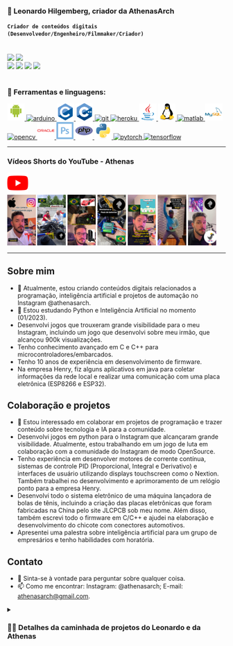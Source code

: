 <!-- **********************************************************************************************************************************  -->
<!-- Inicio, aqui estou intrudizindo sobre a minha pessoa:  -->
### :wolf: Leonardo Hilgemberg, criador da AthenasArch
**`Criador de conteúdos digitais (Desenvolvedor/Engenheiro/Filmmaker/Criador)`**

<!-- Isso aqui "#" faz com que crie uma linha simples, para separar o conteudo  -->
# 

<!-- **********************************************************************************************************************************  -->
<!-- Aqui eu trato a caixa de Status e das linguagens mais utilizadas  -->
<!-- Foram tiaradas do site: "[https://dev.to/envoy_/150-badges-for-github-pnk#contents](https://github.com/anuraghazra/github-readme-stats/blob/master/readme.md#deploy-on-your-own-vercel-instance)" -->
<!-- DICA! Para ajustar as imagens, lide na configuracao width="00%", faça alteração delas até acertar o tamanho ideal  -->
<picture>
<source 
  srcset="https://github-readme-stats.vercel.app/api?username=AthenasArch&show_icons=true&theme=radical"
  media="(prefers-color-scheme: dark)"
/>
<source
  srcset="https://github-readme-stats.vercel.app/api?username=AthenasArch&show_icons=true"
  media="(prefers-color-scheme: light), (prefers-color-scheme: no-preference)"
/>
<img width="50%" src="https://github-readme-stats.vercel.app/api?username=AthenasArch&show_icons=true" />
</picture>

<a href="https://github.com/anuraghazra/convoychat">
  <img width="38%" src="https://github-readme-stats.vercel.app/api/top-langs/?username=AthenasArch&layout=compact&theme=radical" />
</a>

<!-- **********************************************************************************************************************************  -->
<!-- Aqui eu trato os links das minhas redes sociais -->
<!-- Os icones foram tiaradas do site: "https://dev.to/envoy_/150-badges-for-github-pnk#contents" -->
<!-- Perceba que eu trato os icones como botoes, para poder direcionar para minhas redes sociais -->
<div>
  	<!-- Link do youtube -->
	<a href="https://www.youtube.com/channel/UCpN0rPQxaVmqBYqXyltqowQ" target="_blank"><img src="https://img.shields.io/badge/YouTube-FF0000?style=for-the-badge&logo=youtube&logoColor=white" target="_blank"></a>
	<!-- Link do meu Gmail -->
  	<a href="hathenasarch@gmail.com" target="_blank"><img src="https://img.shields.io/badge/Gmail-D14836?style=for-the-badge&logo=gmail&logoColor=white" target="_blank"></a>
	<!-- Link do meu instagram Athenas -->
  	<a href="https://instagram.com/athenasarch?igshid=YmMyMTA2M2Y=" target="_blank"><img src="https://img.shields.io/badge/Instagram-E4405F?style=for-the-badge&logo=instagram&logoColor=white" target="_blank"></a>
	<!-- Link do linkedin Athenas -->
	<a href="https://www.linkedin.com/in/athenas-arch-0159701b7/?original_referer=" target="_blank"><img src="https://img.shields.io/badge/LinkedIn-0077B5?style=for-the-badge&logo=linkedin&logoColor=white" target="_blank"></a>
</div>

<!-- "#" = (faz uma linha/borda simples) -->
#

<!-- Aqui eu crio um novo tópido sobre as ferramentas que eu ja utilizei em algum momento da minha vida -->
<!-- No site que eu irei deixar abaixo você pode selecionar as ferramentas que ja utiliou e clicar em gerar que ele vai gerar o HTML para colar aqui -->
<!-- "https://rahuldkjain.github.io/gh-profile-readme-generator/" -->
### 🧰 Ferramentas e linguagens:

<p align="left"> <a href="https://developer.android.com" target="_blank" rel="noreferrer"> 
<img src="https://raw.githubusercontent.com/devicons/devicon/master/icons/android/android-original-wordmark.svg" alt="android" width="40" height="40"/> </a> 
<a href="https://www.arduino.cc/" target="_blank" rel="noreferrer"> 
<img src="https://cdn.worldvectorlogo.com/logos/arduino-1.svg" alt="arduino" width="40" height="40"/> </a> <a href="https://www.cprogramming.com/" target="_blank" rel="noreferrer"> 
<img src="https://raw.githubusercontent.com/devicons/devicon/master/icons/c/c-original.svg" alt="c" width="40" height="40"/> </a> 
<a href="https://www.w3schools.com/cpp/" target="_blank" rel="noreferrer"> 
<img src="https://raw.githubusercontent.com/devicons/devicon/master/icons/cplusplus/cplusplus-original.svg" alt="cplusplus" width="40" height="40"/> </a> 
<a href="https://git-scm.com/" target="_blank" rel="noreferrer"> 
<img src="https://www.vectorlogo.zone/logos/git-scm/git-scm-icon.svg" alt="git" width="40" height="40"/> </a> 
<a href="https://heroku.com" target="_blank" rel="noreferrer"> <img src="https://www.vectorlogo.zone/logos/heroku/heroku-icon.svg" alt="heroku" width="40" height="40"/> </a> 
<a href="https://www.java.com" target="_blank" rel="noreferrer"> 
<img src="https://raw.githubusercontent.com/devicons/devicon/master/icons/java/java-original.svg" alt="java" width="40" height="40"/> </a> 
<a href="https://www.linux.org/" target="_blank" rel="noreferrer"> 
<img src="https://raw.githubusercontent.com/devicons/devicon/master/icons/linux/linux-original.svg" alt="linux" width="40" height="40"/> </a> 
<a href="https://www.mathworks.com/" target="_blank" rel="noreferrer"> 
<img src="https://upload.wikimedia.org/wikipedia/commons/2/21/Matlab_Logo.png" alt="matlab" width="40" height="40"/> </a> 
<a href="https://www.mysql.com/" target="_blank" rel="noreferrer"> 
<img src="https://raw.githubusercontent.com/devicons/devicon/master/icons/mysql/mysql-original-wordmark.svg" alt="mysql" width="40" height="40"/> </a> 
<a href="https://opencv.org/" target="_blank" rel="noreferrer"> 
<img src="https://www.vectorlogo.zone/logos/opencv/opencv-icon.svg" alt="opencv" width="40" height="40"/> </a> 
<a href="https://www.oracle.com/" target="_blank" rel="noreferrer"> 
<img src="https://raw.githubusercontent.com/devicons/devicon/master/icons/oracle/oracle-original.svg" alt="oracle" width="40" height="40"/> </a> 
<a href="https://www.photoshop.com/en" target="_blank" rel="noreferrer"> 
<img src="https://raw.githubusercontent.com/devicons/devicon/master/icons/photoshop/photoshop-line.svg" alt="photoshop" width="40" height="40"/> </a> 
<a href="https://www.php.net" target="_blank" rel="noreferrer"> 
<img src="https://raw.githubusercontent.com/devicons/devicon/master/icons/php/php-original.svg" alt="php" width="40" height="40"/> </a> 
<a href="https://www.python.org" target="_blank" rel="noreferrer"> 
<img src="https://raw.githubusercontent.com/devicons/devicon/master/icons/python/python-original.svg" alt="python" width="40" height="40"/> </a> 
<a href="https://pytorch.org/" target="_blank" rel="noreferrer"> 
<img src="https://www.vectorlogo.zone/logos/pytorch/pytorch-icon.svg" alt="pytorch" width="40" height="40"/> </a> 
<a href="https://www.tensorflow.org" target="_blank" rel="noreferrer"> 
<img src="https://www.vectorlogo.zone/logos/tensorflow/tensorflow-icon.svg" alt="tensorflow" width="40" height="40"/> </a> </p>

<!-- "---" = (faz uma linha/borda Larga) -->
---

### Vídeos Shorts do YouTube - Athenas
<!-- Aqui eu mostro meus videos do YouTube, que fazem parte do meu currículo -->
<a href="https://www.youtube.com/channel/UCpN0rPQxaVmqBYqXyltqowQ">
<img alt="YouTube" title="YouTube" height="48" width="48" src="https://github.com/AthenasArch/imagensDeVideos/blob/fcedcf13f216bf70e246c2bbeb9b46164920b5ca/youtube.svg"></a>
<!-- Inicio dos CARDS-SHORT YOUTUBE -->
<!-- Para isso aqui ficar bom, eu peguei as fotos iniciais do videos, criei um repositório no GitHub apenas para imagens 
	Estas imagens que eu carreguei no reósitorio eu estou utilizando aqui, só dimensionei elas para ficar bonito.
	- outro ponto importante, assim como fizemos na parte superior das redes sociais, aqui eu tratei 
	as fotos dos videos como botoes, que quando pressionado levam direto aos videos do YouTube. -->
<div>
	<!-- Video de porque começar com jogos -->
	<a href="https://youtube.com/shorts/N5RL5DKm5p0?feature=share" target="_blank"><img width="13%" src="https://github.com/AthenasArch/imagensDeVideos/blob/0a299a9845981f74e181750898f092525f1dab3b/1E6DD00A-5C13-42AC-9FB9-514D0D314288.jpg" target="_blank"></a>
	<!-- Video tiramos potencia do Kart - OK -->
	<a href="https://youtu.be/_nk-C8XDj_w" target="_blank"><img width="13%" src="https://github.com/AthenasArch/imagensDeVideos/blob/0a299a9845981f74e181750898f092525f1dab3b/3A60DC70-1304-4809-A6F1-5E23CDBBFCA8.jpg" target="_blank"></a>
	<!-- Video carrinho de controle remoto - OK -->
	<a href="https://youtube.com/shorts/QEdMzgKsc94?feature=share" target="_blank"><img width="13%" src="https://github.com/AthenasArch/imagensDeVideos/blob/0a299a9845981f74e181750898f092525f1dab3b/46604307-9B78-4AF4-A21B-1AF7967E6A1E.jpg" target="_blank"></a>
	<!-- Video das baterias do Kart - OK -->
	<a href="https://youtu.be/F3zob1KNGSw" target="_blank"><img width="13%" src="https://github.com/AthenasArch/imagensDeVideos/blob/0a299a9845981f74e181750898f092525f1dab3b/BABA0FDF-3769-4FA5-AB60-0873AADB26FD.jpg" target="_blank"></a>
	<!-- Video do meu jogo do Flappy Bird - OK -->
	<a href="https://youtu.be/oxTepLcOX7k" target="_blank"><img width="13%" src="https://github.com/AthenasArch/imagensDeVideos/blob/0a299a9845981f74e181750898f092525f1dab3b/D3AEC4A9-DDF1-49B1-9162-DB5CDC7A3345.jpg" target="_blank"></a>
	<!-- Video do jogo do Luiz-Di-Game - OK -->
	<a href="https://youtube.com/shorts/G_Flz1Z6nwo?feature=share" target="_blank"><img width="13%" src="https://github.com/AthenasArch/imagensDeVideos/blob/db9848dbed15541877134b0d37c96c8acba185d3/LuizDiGame.jpg" target="_blank"></a>
	<!-- Video do jogo do The-Google-Dino - OK -->
	<a href="https://youtu.be/fc71e82lFhM" target="_blank"><img width="13%" src="https://github.com/AthenasArch/imagensDeVideos/blob/db9848dbed15541877134b0d37c96c8acba185d3/The-Google-Dino.jpg" target="_blank"></a>
</div>	
<!-- END SHORTS DO YOUTUBE-CARDS -->

<!-- "---" = (faz uma linha/borda Larga) -->
---

<!-- Falo um pouco sobre a empresa e sobre o Leonardo, projetos, contatos e mais informações -->
## Sobre mim
- 🔭 Atualmente, estou criando conteúdos digitais relacionados a programação, inteligência artificial e projetos de automação no Instagram @athenasarch.
- 🌱 Estou estudando Python e Inteligência Artificial no momento (01/2023).
- Desenvolvi jogos que trouxeram grande visibilidade para o meu Instagram, incluindo um jogo que desenvolvi sobre meu irmão, que alcançou 900k visualizações.
- Tenho conhecimento avançado em C e C++ para microcontroladores/embarcados.
- Tenho 10 anos de experiência em desenvolvimento de firmware.
- Na empresa Henry, fiz alguns aplicativos em java para coletar informações da rede local e realizar uma comunicação com uma placa eletrônica (ESP8266 e ESP32).

## Colaboração e projetos
- 👯 Estou interessado em colaborar em projetos de programação e trazer conteúdo sobre tecnologia e IA para a comunidade.
- Desenvolvi jogos em python para o Instagram que alcançaram grande visibilidade. Atualmente, estou trabalhando em um jogo de luta em colaboração com a comunidade do Instagram de modo OpenSource.
- Tenho experiência em desenvolver motores de corrente contínua, sistemas de controle PID (Proporcional, Integral e Derivativo) e interfaces de usuário utilizando displays touchscreen como o Nextion. Também trabalhei no desenvolvimento e aprimoramento de um relógio ponto para a empresa Henry.
- Desenvolvi todo o sistema eletrônico de uma máquina lançadora de bolas de tênis, incluindo a criação das placas eletrônicas que foram fabricadas na China pelo site JLCPCB sob meu nome. Além disso, também escrevi todo o firmware em C/C++ e ajudei na elaboração e desenvolvimento do chicote com conectores automotivos.
- Apresentei uma palestra sobre inteligência artificial para um grupo de empresários e tenho habilidades com horatória.
## Contato
- 💬 Sinta-se à vontade para perguntar sobre qualquer coisa.
- 📫 Como me encontrar: Instagram: @athenasarch; E-mail: athenasarch@gmail.com.

<!-- Falo um pouco sobre a empresa e sobre o Leonardo, projetos, contatos e mais informações -->
<details>
 <summary><h3>👨‍💻 Detalhes da caminhada de projetos do Leonardo e da Athenas</h3></summary>

	Meu nome é Leonardo Hilgemberg. Vou apresentar os projetos dos quais participei em ordem, em vez de listar as empresas nas quais trabalhei. Posso fornecer mais detalhes sobre os maiores desafios e dificuldades encontradas em cada projeto e como consegui solucionar cada problema.

	1 - Iniciei um curso de mecatrônica na PUC-PR aos 17 anos.
	
	2 - Aos 17 anos, fiz um projeto de feira de ciências: um robô como carrinho de controle remoto, usando um microcontrolador para capturar os protocolos de comunicação de um controle de Playstation 2. (Tirei nota máxima na feira).
	
	3 - Trabalhei para uma empresa que montava chicotes elétricos para gabinetes de Telecom. Mesmo sendo estagiário, percebi que não havia possibilidades de crescimento na empresa e acabei deixando o cargo. Porém, adquiri conhecimento em AutoCad e chicotes elétricos profissionais.

	4 - Durante o curso técnico e após deixar a empresa de chicotes, estagiei em uma empresa de manutenção de nobreaks. Após o estágio, me tornei coordenador de manutenção de nobreaks do banco HSBC do Brasil aos 19 anos. A oportunidade surgiu porque alguns sócios deixaram o projeto. Estava no lugar certo e na hora certa, e pedi como oportunidade para assumir a coordenação e a execução da manutenção, e deu tudo certo.

		4.1 - Realizei diversos cursos sobre nobreaks em vários estados, como o curso de manutenção de nobreaks Engetron em Minas Gerais.

	5 - Nessa mesma empresa, mais tarde, criei uma área de desenvolvimento de tecnologia, software e elaboração de placas e projetos eletrônicos. Percebi a oportunidade de reduzir os custos das placas eletrônicas, que eram fornecidas com valor muito mais elevado do que realmente valiam.

		5.1 - Entrei em um curso de inglês na Uptime.

	6 - Durante o curso técnico, desenvolvi vários projetos de automação, como a melhoria do carrinho robô, usando um controlador de RF433, projetos com PIC e elaboração de válvulas eletrônicas utilizando diversos tipos de motores (servomotores, encoder rotativo e motores de passo).

		6.1 - Fiz um curso de algoritmos e lógica de programação na Elaborata.
		6.2 - Fiz um curso de C/C++ na Elaborata.
		6.3 - Fiz um curso de Python na Elaborata.

	7 - Na empresa de nobreaks, o dono decidiu desenvolver um equipamento para monitorar nobreaks com microcontroladores de baixo custo, a fim de reduzir custos técnicos e a frequência de manutenção preventiva, mantendo a mesma qualidade de serviço. O projeto de monitoramento era ambicioso e utilizava dispositivos com tecnologia 2G para envio de dados por rede móvel. Os dados eram coletados com um microcontrolador PIC e formatados para serem enviados a um servidor que tratava a informação.

	8 - Entrei no curso de Engenharia Elétrica, onde desenvolvi vários projetos para outros alunos e por conta própria, apenas por gostar dessa área.

	9 - O HSBC foi vendido e a empresa perdeu o contrato. Continuei por mais um tempo, mas o dono resolveu seguir outros caminhos na área de manutenção civil, o que não fazia mais sentido para mim.

	10 - Entrei em um projeto com o Itaú, desenvolvendo uma placa eletrônica para controlar o acesso de pessoas. Também iniciamos um controlador de ar-condicionado com acesso remoto.

	11 - Ao concluir os projetos para a terceirizada do Itaú, entrei em uma empresa de desenvolvimento de projetos eletrônicos e de automação que fabricava máquinas de ponto. Nessa empresa, meus conhecimentos de C e hardware foram colocados à prova. Estudei por vários dias para me adequar à equipe de engenheiros eletrônicos e consegui me adaptar e ajudar a resolver diversos problemas. Um dos equipamentos foi homologado e lançado no mercado durante o período em que estive na empresa. Também criamos alguns aplicativos com Java e Python que interagiam com o hardware.

	12 - Concluí a engenharia, e meu TCC foi sobre o sistema de monitoramento de equipamentos inversores e retificadores, com medições precisas RMS e envio de dados para a nuvem, utilizando uma API gratuita da TAGO.io.

	13 - Tornei-me sócio minoritário em uma empresa de desenvolvimento de projetos de automação para elaborar uma máquina lançadora de bolinhas de tênis, que possui interface com display touchscreen, sistema de controle PID e vários outros conceitos importantes para a engenharia elétrica e eletrônica.

	14 - Paralelamente à empresa de tênis, entrei em outro projeto de manutenção de agências na parte elétrica, vistorias de AVCB (Auto de Vistoria do Corpo de Bombeiros) e também da parte hidráulica. Realizei a emissão de mais de 600 ARTs para os serviços executados no banco Itaú.

	15 - Criei um Instagram para conhecer novas pessoas e desenvolver alguns projetos de forma Open Source, a fim de aprender mais sobre conceitos de programação, inteligência artificial, GitHub, Python e outras linguagens de programação e seus conceitos. (Hoje, 01/04/2023, o Instagram conta com 23.000 usuários interagindo com os projetos.)

	16 - Atualmente, busco ser útil em alguma empresa com algum projeto relacionado às habilidades que adquiri no passado. Também quero encontrar novos desafios para o futuro.

</details>
